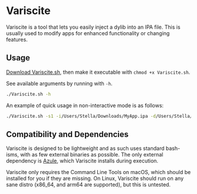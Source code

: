 # Variscite
Variscite is a tool that lets you easily inject a dylib into an IPA file.
This is usually used to modify apps for enhanced functionality or changing features.

## Usage
[Download Variscite.sh](https://github.com/ThatStella7922/Variscite/raw/master/Variscite.sh), then make it executable with `chmod +x Variscite.sh`.

See available arguments by running with `-h`.
```sh
./Variscite.sh -h
```

An example of quick usage in non-interactive mode is as follows:
```sh
./Variscite.sh -s1 -i/Users/Stella/Downloads/MyApp.ipa -d/Users/Stella/Downloads/MyDylib.dylib -o/Users/Stella/Desktop/
```

## Compatibility and Dependencies
Variscite is designed to be lightweight and as such uses standard bash-isms, with as few external binaries as possible. The only external dependency is [Azule](https://github.com/Al4ise/Azule), which Variscite installs during execution.

Variscite only requires the Command Line Tools on macOS, which should be installed for you if they are missing.
On Linux, Variscite should run on any sane distro (x86_64, and arm64 are supported), but this is untested.